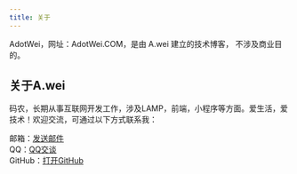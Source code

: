 ```yaml
---
title: 关于
---
```


AdotWei，网址：AdotWei.COM，是由 A.wei 建立的技术博客， 不涉及商业目的。

## 关于A.wei

码农，长期从事互联网开发工作，涉及LAMP，前端，小程序等方面。爱生活，爱技术！欢迎交流，可通过以下方式联系我：

邮箱：[发送邮件](http://mail.qq.com/cgi-bin/qm_share?t=qm_mailme&amp;email=kf3r5qOj0eDgv-L_-A)   
QQ：[QQ交谈](http://wpa.qq.com/msgrd?v=3&amp;uin=506892568&amp;site=qq&amp;menu=yes)      
GitHub：[打开GitHub](https://github.com/adotwei)    
 